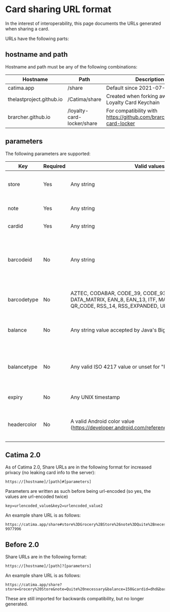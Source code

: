 # Card sharing URL format

In the interest of interoperability, this page documents the URLs generated when sharing a card.

URLs have the following parts:
## hostname and path

Hostname and path must be any of the following combinations:

| Hostname                 | Path                       | Description                                                            |
| ------------------------ | -------------------------- | ---------------------------------------------------------------------- |
| catima.app               | /share                     | Default since 2021-07-11                                               |
| thelastproject.github.io | /Catima/share              | Created when forking away from Loyalty Card Keychain                   |
| brarcher.github.io       | /loyalty-card-locker/share | For compatibility with https://github.com/brarcher/loyalty-card-locker |

## parameters
The following parameters are supported:

| Key  | Required | Valid values | Explanation |
| ---- | -------- | ------------ | ----------- |
| store | Yes | Any string | Name of the store this card belongs to |
| note | Yes | Any string | An optional note for the end-user |
| cardid | Yes | Any string | The loyalty card ID |
| barcodeid | No | Any string | The value of the loyalty card barcode, if different from the loyalty card ID |
| barcodetype | No | AZTEC, CODABAR, CODE_39, CODE_93, CODE_128, DATA_MATRIX, EAN_8, EAN_13, ITF, MAXICODE, PDF_417, QR_CODE, RSS_14, RSS_EXPANDED, UPC_A, UPC_E | The type of loyalty card barcode used |
| balance | No | Any string value accepted by Java's BigDecimal constructor | The balance available in the loyalty card |
| balancetype | No | Any valid ISO 4217 value or unset for "Points" | The balance currency (USD, EUR, etc.) or "points" |
| expiry | No | Any UNIX timestamp | When the loyalty card expires |
| headercolor | No | A valid Android color value (https://developer.android.com/reference/android/graphics/Color) | The color to use in the header and card background |

## Catima 2.0

As of Catima 2.0, Share URLs are in the following format for increased privacy (no leaking card info to the server):

```
https://[hostname]/[path]#[parameters]
```

Parameters are written as such before being url-encoded (so yes, the values are url-encoded twice)
```
key=urlencoded_value&key2=urlencoded_value2
```

An example share URL is as follows:
```
https://catima.app/share#store%3DGrocery%2BStore%26note%3DQuite%2Bnecessary%26balance%3D150%26cardid%3Ddhd%26barcodetype%3DAZTEC%26headercolor%3D-9977996
```

## Before 2.0

Share URLs are in the following format:
```
https://[hostname]/[path]?[parameters]
```

An example share URL is as follows:
```
https://catima.app/share?store=Grocery%20Store&note=Quite%20necessary&balance=150&cardid=dhd&barcodetype=AZTEC&headercolor=-9977996
```

These are still imported for backwards compatibility, but no longer generated.
